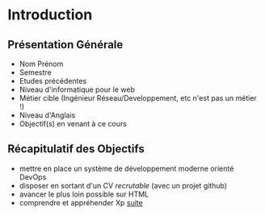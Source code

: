 # Introduction
## Présentation Générale
* Nom Prénom
* Semestre
* Etudes précédentes
* Niveau d'informatique pour le web
* Métier cible (Ingénieur Réseau/Developpement, etc n'est pas un métier !)
* Niveau d'Anglais
* Objectif(s) en venant à ce cours

## Récapitulatif des Objectifs
* mettre en place un système de développement moderne orienté DevOps
* disposer en sortant d'un CV *recrutable* (avec un projet github)
* avancer le plus loin possible sur HTML
* comprendre et appréhender Xp
[suite](./02-ingenieur.md)
